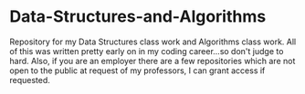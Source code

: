 # Data-Structures-and-Algorithms
Repository for my Data Structures class work and Algorithms class work.
All of this was written pretty early on in my coding career...so don't judge to hard. 
Also, if you are an employer there are a few repositories which are not open to the public at request of my professors, 
I can grant access if requested.
